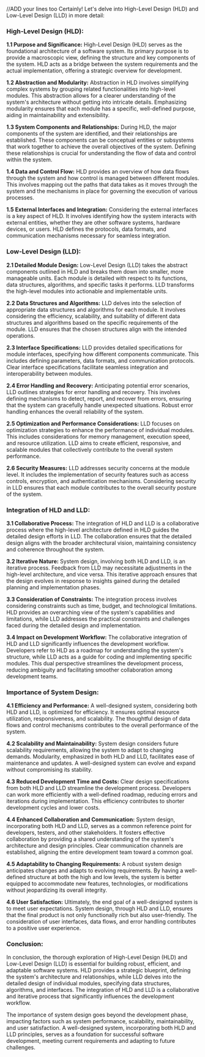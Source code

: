 //ADD your lines too
Certainly! Let's delve into High-Level Design (HLD) and Low-Level Design (LLD) in more detail:

### High-Level Design (HLD):

**1.1 Purpose and Significance:**
High-Level Design (HLD) serves as the foundational architecture of a software system. Its primary purpose is to provide a macroscopic view, defining the structure and key components of the system. HLD acts as a bridge between the system requirements and the actual implementation, offering a strategic overview for development.

**1.2 Abstraction and Modularity:**
Abstraction in HLD involves simplifying complex systems by grouping related functionalities into high-level modules. This abstraction allows for a clearer understanding of the system's architecture without getting into intricate details. Emphasizing modularity ensures that each module has a specific, well-defined purpose, aiding in maintainability and extensibility.

**1.3 System Components and Relationships:**
During HLD, the major components of the system are identified, and their relationships are established. These components can be conceptual entities or subsystems that work together to achieve the overall objectives of the system. Defining these relationships is crucial for understanding the flow of data and control within the system.

**1.4 Data and Control Flow:**
HLD provides an overview of how data flows through the system and how control is managed between different modules. This involves mapping out the paths that data takes as it moves through the system and the mechanisms in place for governing the execution of various processes.

**1.5 External Interfaces and Integration:**
Considering the external interfaces is a key aspect of HLD. It involves identifying how the system interacts with external entities, whether they are other software systems, hardware devices, or users. HLD defines the protocols, data formats, and communication mechanisms necessary for seamless integration.

### Low-Level Design (LLD):

**2.1 Detailed Module Design:**
Low-Level Design (LLD) takes the abstract components outlined in HLD and breaks them down into smaller, more manageable units. Each module is detailed with respect to its functions, data structures, algorithms, and specific tasks it performs. LLD transforms the high-level modules into actionable and implementable units.

**2.2 Data Structures and Algorithms:**
LLD delves into the selection of appropriate data structures and algorithms for each module. It involves considering the efficiency, scalability, and suitability of different data structures and algorithms based on the specific requirements of the module. LLD ensures that the chosen structures align with the intended operations.

**2.3 Interface Specifications:**
LLD provides detailed specifications for module interfaces, specifying how different components communicate. This includes defining parameters, data formats, and communication protocols. Clear interface specifications facilitate seamless integration and interoperability between modules.

**2.4 Error Handling and Recovery:**
Anticipating potential error scenarios, LLD outlines strategies for error handling and recovery. This involves defining mechanisms to detect, report, and recover from errors, ensuring that the system can gracefully handle unexpected situations. Robust error handling enhances the overall reliability of the system.

**2.5 Optimization and Performance Considerations:**
LLD focuses on optimization strategies to enhance the performance of individual modules. This includes considerations for memory management, execution speed, and resource utilization. LLD aims to create efficient, responsive, and scalable modules that collectively contribute to the overall system performance.

**2.6 Security Measures:**
LLD addresses security concerns at the module level. It includes the implementation of security features such as access controls, encryption, and authentication mechanisms. Considering security in LLD ensures that each module contributes to the overall security posture of the system.

### Integration of HLD and LLD:

**3.1 Collaborative Process:**
The integration of HLD and LLD is a collaborative process where the high-level architecture defined in HLD guides the detailed design efforts in LLD. The collaboration ensures that the detailed design aligns with the broader architectural vision, maintaining consistency and coherence throughout the system.

**3.2 Iterative Nature:**
System design, involving both HLD and LLD, is an iterative process. Feedback from LLD may necessitate adjustments in the high-level architecture, and vice versa. This iterative approach ensures that the design evolves in response to insights gained during the detailed planning and implementation phases.

**3.3 Consideration of Constraints:**
The integration process involves considering constraints such as time, budget, and technological limitations. HLD provides an overarching view of the system's capabilities and limitations, while LLD addresses the practical constraints and challenges faced during the detailed design and implementation.

**3.4 Impact on Development Workflow:**
The collaborative integration of HLD and LLD significantly influences the development workflow. Developers refer to HLD as a roadmap for understanding the system's structure, while LLD acts as a guide for coding and implementing specific modules. This dual perspective streamlines the development process, reducing ambiguity and facilitating smoother collaboration among development teams.

### Importance of System Design:

**4.1 Efficiency and Performance:**
A well-designed system, considering both HLD and LLD, is optimized for efficiency. It ensures optimal resource utilization, responsiveness, and scalability. The thoughtful design of data flows and control mechanisms contributes to the overall performance of the system.

**4.2 Scalability and Maintainability:**
System design considers future scalability requirements, allowing the system to adapt to changing demands. Modularity, emphasized in both HLD and LLD, facilitates ease of maintenance and updates. A well-designed system can evolve and expand without compromising its stability.

**4.3 Reduced Development Time and Costs:**
Clear design specifications from both HLD and LLD streamline the development process. Developers can work more efficiently with a well-defined roadmap, reducing errors and iterations during implementation. This efficiency contributes to shorter development cycles and lower costs.

**4.4 Enhanced Collaboration and Communication:**
System design, incorporating both HLD and LLD, serves as a common reference point for developers, testers, and other stakeholders. It fosters effective collaboration by providing a shared understanding of the system's architecture and design principles. Clear communication channels are established, aligning the entire development team toward a common goal.

**4.5 Adaptability to Changing Requirements:**
A robust system design anticipates changes and adapts to evolving requirements. By having a well-defined structure at both the high and low levels, the system is better equipped to accommodate new features, technologies, or modifications without jeopardizing its overall integrity.

**4.6 User Satisfaction:**
Ultimately, the end goal of a well-designed system is to meet user expectations. System design, through HLD and LLD, ensures that the final product is not only functionally rich but also user-friendly. The consideration of user interfaces, data flows, and error handling contributes to a positive user experience.

### Conclusion:

In conclusion, the thorough exploration of High-Level Design (HLD) and Low-Level Design (LLD) is essential for building robust, efficient, and adaptable software systems. HLD provides a strategic blueprint, defining the system's architecture and relationships, while LLD delves into the detailed design of individual modules, specifying data structures, algorithms, and interfaces. The integration of HLD and LLD is a collaborative and iterative process that significantly influences the development workflow.

The importance of system design goes beyond the development phase, impacting factors such as system performance, scalability, maintainability, and user satisfaction. A well-designed system, incorporating both HLD and LLD principles, serves as a foundation for successful software development, meeting current requirements and adapting to future challenges.
